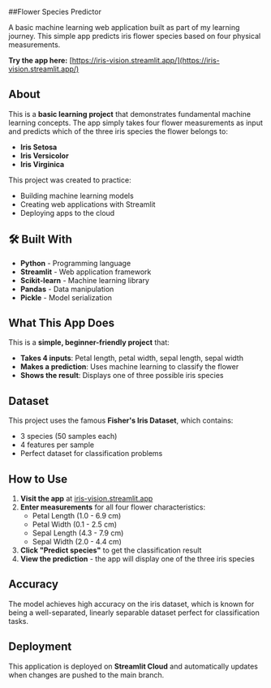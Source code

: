 ##Flower Species Predictor

A basic machine learning web application built as part of my learning journey. This simple app predicts iris flower species based on four physical measurements.

**Try the app here:** [https://iris-vision.streamlit.app/](https://iris-vision.streamlit.app/)

##  About

This is a **basic learning project** that demonstrates fundamental machine learning concepts. The app simply takes four flower measurements as input and predicts which of the three iris species the flower belongs to:
- **Iris Setosa**
- **Iris Versicolor** 
- **Iris Virginica**

This project was created to practice:
- Building machine learning models
- Creating web applications with Streamlit
- Deploying apps to the cloud

## 🛠️ Built With

- **Python** - Programming language
- **Streamlit** - Web application framework
- **Scikit-learn** - Machine learning library
- **Pandas** - Data manipulation
- **Pickle** - Model serialization

##  What This App Does

This is a **simple, beginner-friendly project** that:

- **Takes 4 inputs**: Petal length, petal width, sepal length, sepal width
- **Makes a prediction**: Uses machine learning to classify the flower
- **Shows the result**: Displays one of three possible iris species

## Dataset

This project uses the famous **Fisher's Iris Dataset**, which contains:
- 3 species (50 samples each)
- 4 features per sample
- Perfect dataset for classification problems

##  How to Use

1. **Visit the app** at [iris-vision.streamlit.app](https://iris-vision.streamlit.app/)
2. **Enter measurements** for all four flower characteristics:
   - Petal Length (1.0 - 6.9 cm)
   - Petal Width (0.1 - 2.5 cm)
   - Sepal Length (4.3 - 7.9 cm)
   - Sepal Width (2.0 - 4.4 cm)
3. **Click "Predict species"** to get the classification result
4. **View the prediction** - the app will display one of the three iris species

##  Accuracy

The model achieves high accuracy on the iris dataset, which is known for being a well-separated, linearly separable dataset perfect for classification tasks.

## Deployment

This application is deployed on **Streamlit Cloud** and automatically updates when changes are pushed to the main branch.

